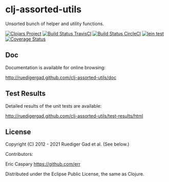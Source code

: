 # clj-assorted-utils

Unsorted bunch of helper and utility functions.

[![Clojars Project](https://img.shields.io/clojars/v/clj-assorted-utils.svg)](https://clojars.org/clj-assorted-utils)
[![Build Status TravisCI](https://travis-ci.com/ruedigergad/clj-assorted-utils.png?branch=master)](https://travis-ci.com/ruedigergad/clj-assorted-utils)
[![Build Status CircleCI](https://circleci.com/gh/ruedigergad/clj-assorted-utils.svg?style=shield&circle-token=:circle-token)](https://circleci.com/gh/ruedigergad/clj-assorted-utils.svg?style=shield&circle-token=:circle-token)
[![lein test](https://github.com/ruedigergad/clj-assorted-utils/actions/workflows/lein_test.yml/badge.svg)](https://github.com/ruedigergad/clj-assorted-utils/actions/workflows/lein_test.yml)
[![Coverage Status](https://img.shields.io/coveralls/ruedigergad/clj-assorted-utils.svg)](https://coveralls.io/r/ruedigergad/clj-assorted-utils?branch=master)

## Doc

Documentation is available for online browsing:

http://ruedigergad.github.com/clj-assorted-utils/doc

## Test Results

Detailed results of the unit tests are available:

http://ruedigergad.github.com/clj-assorted-utils/test-results/html

## License

Copyright (C) 2012 - 2021 Ruediger Gad et al. (See below.)

Contributors:

Eric Caspary https://github.com/err

Distributed under the Eclipse Public License, the same as Clojure.

